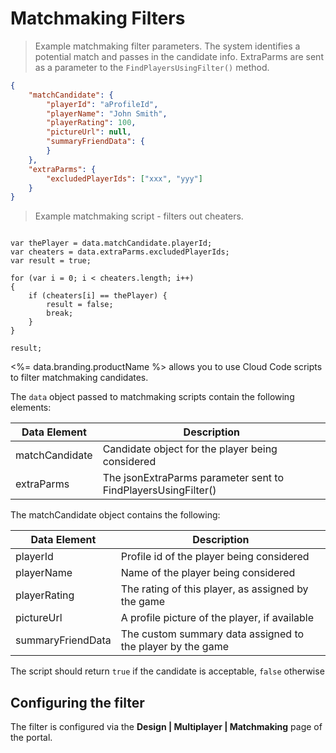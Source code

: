 # Matchmaking Filters


> Example matchmaking filter parameters.
> The system identifies a potential match and passes in the candidate info.
> ExtraParms are sent as a parameter to the `FindPlayersUsingFilter()` method.


```json
{
    "matchCandidate": {
        "playerId": "aProfileId",
        "playerName": "John Smith",
        "playerRating": 100,
        "pictureUrl": null,
        "summaryFriendData": {
        }
    },
    "extraParms": {
        "excludedPlayerIds": ["xxx", "yyy"]
    }
}
```


> Example matchmaking script - filters out cheaters.

```cfscript

var thePlayer = data.matchCandidate.playerId;
var cheaters = data.extraParms.excludedPlayerIds;
var result = true;

for (var i = 0; i < cheaters.length; i++)
{
    if (cheaters[i] == thePlayer) {
        result = false;
        break;
    }
}

result;

```


<%= data.branding.productName %> allows you to use Cloud Code scripts to filter matchmaking candidates.

The `data` object passed to matchmaking scripts contain the following elements:

Data Element | Description
-------------- | -----------
matchCandidate | Candidate object for the player being considered
extraParms | The jsonExtraParms parameter sent to FindPlayersUsingFilter()

The matchCandidate object contains the following:

Data Element | Description
-------------- | -----------
playerId | Profile id of the player being considered
playerName | Name of the player being considered
playerRating | The rating of this player, as assigned by the game
pictureUrl | A profile picture of the player, if available
summaryFriendData | The custom summary data assigned to the player by the game

The script should return `true` if the candidate is acceptable, `false` otherwise

## Configuring the filter

The filter is configured via the **Design | Multiplayer | Matchmaking** page of the portal.